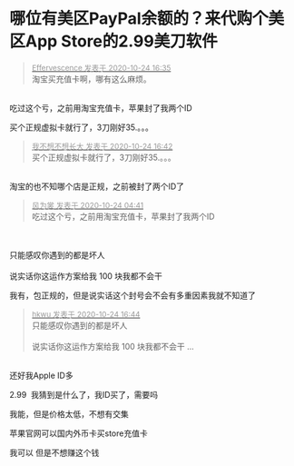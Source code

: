 # 哪位有美区PayPal余额的？来代购个美区App Store的2.99美刀软件


<div class="quote"><blockquote><font size="2"><a href="https://www.hostloc.com/forum.php?mod=redirect&amp;goto=findpost&amp;pid=9346442&amp;ptid=757996" target="_blank"><font color="#999999">Effervescence 发表于 2020-10-24 16:35</font></a></font><br />
淘宝买充值卡啊，哪有这么麻烦。</blockquote></div><br />
吃过这个亏，之前用淘宝充值卡，苹果封了我两个ID

买个正规虚拟卡就行了，3刀刚好35.。。。

<div class="quote"><blockquote><font size="2"><a href="https://www.hostloc.com/forum.php?mod=redirect&amp;goto=findpost&amp;pid=9346473&amp;ptid=757996" target="_blank"><font color="#999999">我不想不想长大 发表于 2020-10-24 16:42</font></a></font><br />
买个正规虚拟卡就行了，3刀刚好35.。。。</blockquote></div><br />
淘宝的也不知哪个店是正规，之前被封了两个ID了

<div class="quote"><blockquote><font size="2"><a href="https://www.hostloc.com/forum.php?mod=redirect&amp;goto=findpost&amp;pid=9346467&amp;ptid=757996" target="_blank"><font color="#999999">风为裳 发表于 2020-10-24 04:41</font></a></font><br />
吃过这个亏，之前用淘宝充值卡，苹果封了我两个ID</blockquote></div><br />
<br />
只能感叹你遇到的都是坏人 <img src="static/image/smiley/default/lol.gif" smilieid="12" border="0" alt="" /><img src="static/image/smiley/default/lol.gif" smilieid="12" border="0" alt="" /><img src="static/image/smiley/default/lol.gif" smilieid="12" border="0" alt="" /><br />
<br />
说实话你这运作方案给我 100 块我都不会干

我有，包正规的，但是说实话这个封号会不会有多重因素我就不知道了

<div class="quote"><blockquote><font size="2"><a href="https://www.hostloc.com/forum.php?mod=redirect&amp;goto=findpost&amp;pid=9346490&amp;ptid=757996" target="_blank"><font color="#999999">hkwu 发表于 2020-10-24 16:44</font></a></font><br />
只能感叹你遇到的都是坏人 <br />
<br />
说实话你这运作方案给我 100 块我都不会干 ...</blockquote></div><br />
还好我Apple ID多<img src="static/image/smiley/yct/008.gif" smilieid="39" border="0" alt="" />

2.99&nbsp;&nbsp;我猜到是什么了，我ID买了，需要吗

我能，但是价格太低，不想有交集<img src="static/image/smiley/default/lol.gif" smilieid="12" border="0" alt="" /><img src="static/image/smiley/default/lol.gif" smilieid="12" border="0" alt="" />

苹果官网可以国内外币卡买store充值卡

我可以 但是不想赚这个钱
